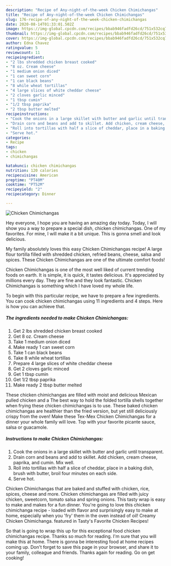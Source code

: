 ```yaml
---
description: "Recipe of Any-night-of-the-week Chicken Chimichangas"
title: "Recipe of Any-night-of-the-week Chicken Chimichangas"
slug: 176-recipe-of-any-night-of-the-week-chicken-chimichangas
date: 2020-08-14T01:33:01.502Z
image: https://img-global.cpcdn.com/recipes/bbab946fadfd26cd/751x532cq70/chicken-chimichangas-recipe-main-photo.jpg
thumbnail: https://img-global.cpcdn.com/recipes/bbab946fadfd26cd/751x532cq70/chicken-chimichangas-recipe-main-photo.jpg
cover: https://img-global.cpcdn.com/recipes/bbab946fadfd26cd/751x532cq70/chicken-chimichangas-recipe-main-photo.jpg
author: Edna Chavez
ratingvalue: 5
reviewcount: 11
recipeingredient:
- "2 lbs shredded chicken breast cooked"
- "8 oz. Cream cheese"
- "1 medium onion diced"
- "1 can sweet corn"
- "1 can black beans"
- "8 while wheat tortillas"
- "4 large slices of white cheddar cheese"
- "2 cloves garlic minced"
- "1 tbsp cumin"
- "1/2 tbsp paprika"
- "2 tbsp butter melted"
recipeinstructions:
- "Cook the onions in a large skillet with butter and garlic until transparent."
- "Drain corn and beans and add to skillet. Add chicken, cream cheese, paprika, and cumin. Mix well."
- "Roll into tortillas with half a slice of cheddar, place in a baking dish, brush with butter, broil four minutes on each side."
- "Serve hot."
categories:
- Recipe
tags:
- chicken
- chimichangas

katakunci: chicken chimichangas 
nutrition: 120 calories
recipecuisine: American
preptime: "PT40M"
cooktime: "PT52M"
recipeyield: "2"
recipecategory: Dinner

---
```



![Chicken Chimichangas](https://img-global.cpcdn.com/recipes/bbab946fadfd26cd/751x532cq70/chicken-chimichangas-recipe-main-photo.jpg)

Hey everyone, I hope you are having an amazing day today. Today, I will show you a way to prepare a special dish, chicken chimichangas. One of my favorites. For mine, I will make it a bit unique. This is gonna smell and look delicious.

My family absolutely loves this easy Chicken Chimichangas recipe! A large flour tortilla filled with shredded chicken, refried beans, cheese, salsa and spices. These Chicken Chimichangas are one of the ultimate comfort foods!

Chicken Chimichangas is one of the most well liked of current trending foods on earth. It is simple, it is quick, it tastes delicious. It's appreciated by millions every day. They are fine and they look fantastic. Chicken Chimichangas is something which I have loved my whole life.


To begin with this particular recipe, we have to prepare a few ingredients. You can cook chicken chimichangas using 11 ingredients and 4 steps. Here is how you can achieve that.

<!--inarticleads1-->

##### The ingredients needed to make Chicken Chimichangas:

1. Get 2 lbs shredded chicken breast cooked
1. Get 8 oz. Cream cheese
1. Take 1 medium onion diced
1. Make ready 1 can sweet corn
1. Take 1 can black beans
1. Take 8 while wheat tortillas
1. Prepare 4 large slices of white cheddar cheese
1. Get 2 cloves garlic minced
1. Get 1 tbsp cumin
1. Get 1/2 tbsp paprika
1. Make ready 2 tbsp butter melted


These chicken chimichangas are filled with moist and delicious Mexican pulled chicken and a The best way to hold the folded tortilla shells together when frying these chicken chimichangas is to use. These baked chicken chimichangas are healthier than the fried version, but yet still deliciously crispy from the oven! Make these Tex-Mex Chicken Chimichangas for a dinner your whole family will love. Top with your favorite picante sauce, salsa or guacamole. 

<!--inarticleads2-->

##### Instructions to make Chicken Chimichangas:

1. Cook the onions in a large skillet with butter and garlic until transparent.
1. Drain corn and beans and add to skillet. Add chicken, cream cheese, paprika, and cumin. Mix well.
1. Roll into tortillas with half a slice of cheddar, place in a baking dish, brush with butter, broil four minutes on each side.
1. Serve hot.


Chicken Chimichangas that are baked and stuffed with chicken, rice, spices, cheese and more. Chicken chimichangas are filled with juicy chicken, sweetcorn, tomato salsa and spring onions. This tasty wrap is easy to make and makes for a fun dinner. You&#39;re going to love this chicken chimichanga recipe - loaded with flavor and surprisingly easy to make at home, especially when you &#39;fry&#39; them in the oven instead of oil! Creamy Chicken Chimichanga. featured in Tasty&#39;s Favorite Chicken Recipes! 

So that is going to wrap this up for this exceptional food chicken chimichangas recipe. Thanks so much for reading. I'm sure that you will make this at home. There is gonna be interesting food at home recipes coming up. Don't forget to save this page in your browser, and share it to your family, colleague and friends. Thanks again for reading. Go on get cooking!
